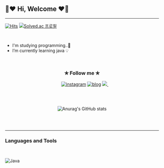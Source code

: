 
## 🤍♥ Hi, Welcome ♥🤍
---

[![Hits](https://hits.seeyoufarm.com/api/count/incr/badge.svg?url=https%3A%2F%2Fgithub.com%2Fgjbae1212%2Fhit-counter&count_bg=%23C696C1&title_bg=%23555555&icon=&icon_color=%23E7E7E7&title=hits&edge_flat=false)](https://hits.seeyoufarm.com)      [![Solved.ac
프로필](http://mazassumnida.wtf/api/mini/generate_badge?boj={kimyewon97})](https://solved.ac/{kimyewon97})

<br>

- I'm studying programming..💪
- I’m currently learning java 💡

<br>

<div align="center"> 

### ✯ Follow me ✯ 

　[![instagram](https://img.shields.io/badge/Instagram-AC6199?style=for-the-badge&logo=instagram&logoColor=white)](https://www.instagram.com/_kyvv._/)    [![blog](https://img.shields.io/badge/blog-999999?style=for-the-badge&logo=bloglovin&logoColor=white)](https://blog.naver.com/jkvswy57)    <a href="mailto:kimyw9707@gmail.com">
   <img src="https://img.shields.io/badge/gmail-AECBFA?style=for-the-badge&logo=google&logoColor=white&link=leegm1798@naver.com"/>
</a>
　
　</div>

<br>  
<br>

<div align="center"> 
  
![Anurag's GitHub stats](https://github-readme-stats.vercel.app/api?username=kimyewon97&show_icons=true&theme=discord_old_blurple)

</div> 

<br>
<br>

---
### Languages and Tools

<br>

  ![Java](https://img.shields.io/badge/Java-E8E8E8.svg?&style=for-the-badge&logo=Java&logoColor=white)


